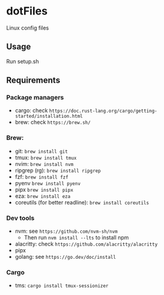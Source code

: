 # dotFiles
Linux config files

## Usage

Run setup.sh

## Requirements

### Package managers
- cargo: check `https://doc.rust-lang.org/cargo/getting-started/installation.html`
- brew: check `https://brew.sh/`

### Brew:
- git: `brew install git`
- tmux: `brew install tmux`
- nvim: `brew install nvm`
- ripgrep (rg): `brew install ripgrep`
- fzf: `brew install fzf`
- pyenv `brew install pyenv`
- pipx `brew install pipx`
- eza: `brew install eza`
- coreutils (for better readline): `brew install coreutils`

### Dev tools
- nvm: see `https://github.com/nvm-sh/nvm`
    - Then run `nvm install --lts` to install npm
- alacritty: check `https://github.com/alacritty/alacritty`
- pipx
- golang: see `https://go.dev/doc/install`

### Cargo
- tms: `cargo install tmux-sessionizer`
